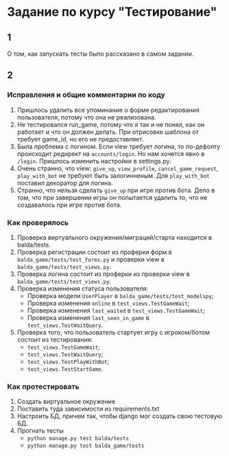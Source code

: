 # Задание по курсу "Тестирование"

## 1

О том, как запускать тесты было рассказано в самом задании.

## 2

### Исправления и общие комментарии по коду

1. Пришлось удалить все упоминание о форме редактирования пользователя, потому что она не реализована.
2. Не тестировался run_game, потому что я так и не понял, как он работает и что он должен делать. При отрисовке шаблона от требует game_id, но его не предоставляет.
3. Была проблема с логином. Если view требует логина, то по-дефолту происходит редирект на `accounts/login`. Но нам хочется явно в `/login`. Пришлось изменить настройки в settings.py.
4. Очень странно, что view: `give_up`, `view_profile`, `cancel_game_request`, `play_with_bot` не требуют быть залогинненым. Для `play_with_bot` поставил декоратор для логина.
5. Странно, что нельзя сделать `give_up` при игре против бота. Дело в том, что при завершении игры он попытается удалить то, что не создавалось при игре против бота.

### Как проверялось

1. Проверка виртуального окружения/миграций/старта находится в balda/tests.
2. Проверка регистрации состоит из проферки форм в `balda_game/tests/test_forms.py` и проверки view в `balda_game/tests/test_views.py`.
3. Проверка логина состоит из проферки из проверки view в `balda_game/tests/test_views.py`.
4. Проверка изменения статуса пользователя:
   * Проверка модели `UserPlayer` в `balda_game/tests/test_modelspy`;
   * Проверка изменения `online` в `test_views.TestGameWait`;
   * Проверка изменения `last_waited` в `test_views.TestGameWait`;
   * Проверка изменения `last_seen_in_game` в `test_views.TestWaitQuery`.
5. Проверка того, что пользователь стартует игру с игроком/ботом состоит из тестирования: 
   * `test_views.TestGameWait`;
   * `test_views.TestWaitQuery`; 
   * `test_views.TestPlayWithBot`; 
   * `test_views.TestStartGame`.

### Как протестировать

1. Создать виртуальное окружение
2. Поставить туда зависимости из requirements.txt
3. Настроить БД, причем так, чтобы django мог создать свою тестовую БД.
4. Прогнать тесты
   * `python manage.py test balda/tests`
   * `python manage.py test balda_game/tests`
